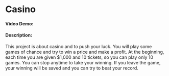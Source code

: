 # Casino
#### Video Demo:  <URL HERE>
#### Description: 
This project is about casino and to push your luck. You will play some games of chance and try to win a price and make a profit. At the beginning, each time you are given $1,000 and 10 tickets, so you can play only 10 games. You can stop anytime to take your winning. If you leave the game, your winning will be saved and you can try to beat your record.